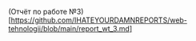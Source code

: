 (Отчёт по работе №3)[https://github.com/IHATEYOURDAMNREPORTS/web-tehnologii/blob/main/report_wt_3.md]
